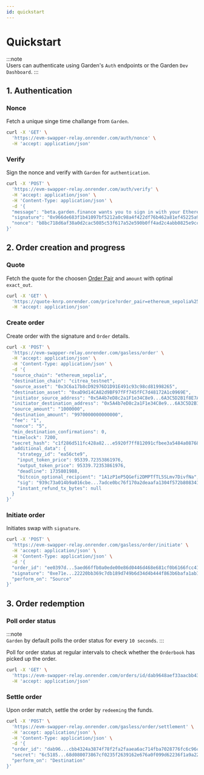 ```yaml
---
id: quickstart
---
```


# Quickstart

:::note  
Users can authenticate using Garden's `Auth` endpoints or the Garden `Dev Dashboard`.
:::

## 1. Authentication

### Nonce

Fetch a unique singe time challange from `Garden`.

```bash
curl -X 'GET' \
  'https://evm-swapper-relay.onrender.com/auth/nonce' \
  -H 'accept: application/json'
```

### Verify

Sign the nonce and verify with `Garden` for `authentication`.

```bash
curl -X 'POST' \
  'https://evm-swapper-relay.onrender.com/auth/verify' \
  -H 'accept: application/json' \
  -H 'Content-Type: application/json' \
  -d '{
  "message": "beta.garden.finance wants you to sign in with your Ethereum account:\n0xDda1.........007394611D789EF789a9Aae5CF5\n\nGarden.fi\n\nURI: https://beta.garden.finance\nVersion: 1\nChain ID: 11155111\nNonce: ccecfc7e76a9c1f3d60ed7d7a7f12af7522714ad6e1c3a34980118d0d7866dbb\nIssued At: 2024-12-31T12:07:23.770Z\nNot Before: 2024-12-31T12:12:23.365Z",
  "signature": "0x966de683f1b41097bf5212a0c98a4f422df76b462a81ef45225a9f13bf83c643054126472d1045537f47e26a1f0a3b166e1c46a6a64255044db502e5975cbc691c",
  "nonce": "b8bc718d6af38a0d2cac5085c53f617a52e590b0ff4ad2c4abb0825e9cc39079"
}'
```

## 2. Order creation and progress

### Quote

Fetch the quote for the choosen [Order Pair](../sdk/Enumerations.md#orderpair) and `amount` with optinal `exact_out`.

```bash
curl -X 'GET' \
  'https://quote-knrp.onrender.com/price?order_pair=ethereum_sepolia%253A0x3C6a17b8cD92976D1D91E491c93c98cd81998265%253A%253Acitrea_testnet%253A0xaD9d14CA82d9BF97fFf745fFC7d48172A1c0969E&exact_out=false&amount=1000000' \
  -H 'accept: application/json'
```

### Create order

Create order with the signature and `Order` details.

```bash
curl -X 'POST' \
  'https://evm-swapper-relay.onrender.com/gasless/order' \
  -H 'accept: application/json' \
  -H 'Content-Type: application/json' \
  -d '{
  "source_chain": "ethereum_sepolia",
  "destination_chain": "citrea_testnet",
  "source_asset": "0x3C6a17b8cD92976D1D91E491c93c98cd81998265",
  "destination_asset": "0xaD9d14CA82d9BF97fFf745fFC7d48172A1c0969E",
  "initiator_source_address": "0x5A4b7eD8c2a1F1e34C8e9...6A3C5D2B1f8E7A9C",
  "initiator_destination_address": "0x5A4b7eD8c2a1F1e34C8e9...6A3C5D2B1f8E7A9C",
  "source_amount": "1000000",
  "destination_amount": "9970000000000000",
  "fee": "1",
  "nonce": "5",
  "min_destination_confirmations": 0,
  "timelock": 7200,
  "secret_hash": "c1f286d511fc428a82...e5920f7ff812091cfbee3a5484a087682839",
  "additional_data": {
    "strategy_id": "ea56cte9",
    "input_token_price": 95339.72353861976,
    "output_token_price": 95339.72353861976,
    "deadline": 1735801988,
    "bitcoin_optional_recipient": "1A1zP1eP5QGefi2DMPTfTL5SLmv7DivfNa",
    "sig": "939c73a014b9a016cbe...7adce0bc76f170a2deaafa1304f572b808341edcd93058b7b60af994b780a12f24dac0c905615d00d8059b6e6326446cc9d61c",
    "instant_refund_tx_bytes": null
  }
}'
```

### Initiate order

Initiates swap with `signature`.

```bash
curl -X 'POST' \
  'https://evm-swapper-relay.onrender.com/gasless/order/initiate' \
  -H 'accept: application/json' \
  -H 'Content-Type: application/json' \
  -d '{
  "order_id": "ee0397d...5aed66ffb0a0ede00e86d0446d468e681cf0b6166fcc413dafe",
  "signature": "0xe71e...22220bb369c7db189d749b6d34d4b444f863b6bafa1ab107b07031e465b652e2959b73de0ea1700d2414734dea44a04eb20b8bf85c178604b6b461b",
  "perform_on": "Source"
}'
```

## 3. Order redemption

### Poll order status

:::note  
`Garden` by default polls the order status for every `10 seconds`.
:::

Poll for order status at regular intervals to check whether the `Orderbook` has picked up the order.

```bash
curl -X 'GET' \
  'https://evm-swapper-relay.onrender.com/orders/id/dab9648aef33aacbb4324a3874f78f2fa2faaea6ac714fba7028776fc6c96c41/matched' \
  -H 'accept: application/json'
```

### Settle order

Upon order match, settle the order by `redeeming` the funds.

```bash
curl -X 'POST' \
  'https://evm-swapper-relay.onrender.com/gasless/order/settlement' \
  -H 'accept: application/json' \
  -H 'Content-Type: application/json' \
  -d '{
  "order_id": "dab96...cbb4324a3874f78f2fa2faaea6ac714fba7028776fc6c96c41",
  "secret": "6c5185...68d080073867cf0235f2639162e676a0f099d62236f1a9a22dad",
  "perform_on": "Destination"
}'
```